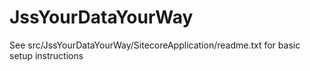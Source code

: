 # JssYourDataYourWay

See src/JssYourDataYourWay/SitecoreApplication/readme.txt for basic setup instructions
